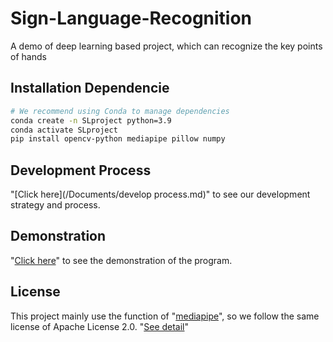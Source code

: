 # Sign-Language-Recognition
A demo of deep learning based project, which can recognize the key points of hands


## Installation Dependencie
  ```bash
  # We recommend using Conda to manage dependencies
  conda create -n SLproject python=3.9
  conda activate SLproject
  pip install opencv-python mediapipe pillow numpy
  ```

## Development Process
  "[Click here](/Documents/develop process.md)" to see our development strategy and process.

## Demonstration
  "[Click here](YOUR_DEMO_LINK_HERE)" to see the demonstration of the program.

## License
  This project mainly use the function of "[mediapipe](https://github.com/google-ai-edge/mediapipe)", so we follow the same license of Apache License 2.0. "[See detail](/LICENSE)"
